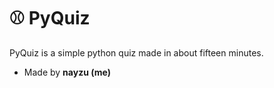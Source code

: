 # ⚾ PyQuiz

PyQuiz is a simple python quiz made in about fifteen minutes.

* Made by **nayzu (me)**
